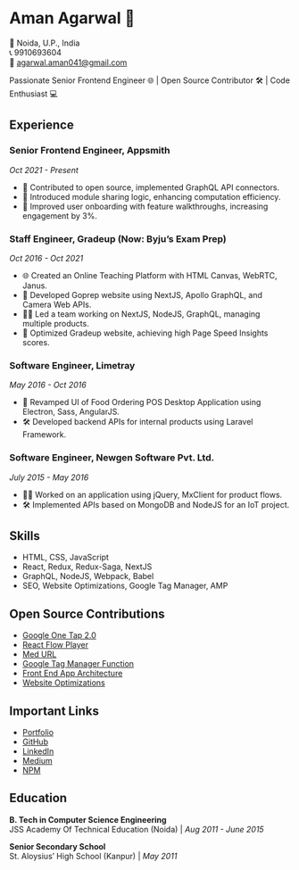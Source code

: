 # Aman Agarwal 🚀

📍 Noida, U.P., India  
📞 9910693604  
📧 agarwal.aman041@gmail.com

Passionate Senior Frontend Engineer 🌐 | Open Source Contributor 🛠️ | Code Enthusiast 💻

## Experience

### Senior Frontend Engineer, Appsmith
*Oct 2021 - Present*  
- 🚀 Contributed to open source, implemented GraphQL API connectors.
- 🌈 Introduced module sharing logic, enhancing computation efficiency.
- 🚀 Improved user onboarding with feature walkthroughs, increasing engagement by 3%.

### Staff Engineer, Gradeup (Now: Byju’s Exam Prep)
*Oct 2016 - Oct 2021*  
- 🌐 Created an Online Teaching Platform with HTML Canvas, WebRTC, Janus.
- 🚀 Developed Goprep website using NextJS, Apollo GraphQL, and Camera Web APIs.
- 👨‍💻 Led a team working on NextJS, NodeJS, GraphQL, managing multiple products.
- 🚀 Optimized Gradeup website, achieving high Page Speed Insights scores.

### Software Engineer, Limetray
*May 2016 - Oct 2016*  
- 💼 Revamped UI of Food Ordering POS Desktop Application using Electron, Sass, AngularJS.
- 🛠️ Developed backend APIs for internal products using Laravel Framework.

### Software Engineer, Newgen Software Pvt. Ltd.
*July 2015 - May 2016*  
- 👨‍💻 Worked on an application using jQuery, MxClient for product flows.
- 🛠️ Implemented APIs based on MongoDB and NodeJS for an IoT project.

## Skills

- HTML, CSS, JavaScript
- React, Redux, Redux-Saga, NextJS
- GraphQL, NodeJS, Webpack, Babel
- SEO, Website Optimizations, Google Tag Manager, AMP

## Open Source Contributions

- [Google One Tap 2.0](https://github.com/gradeup/google-one-tap-2.0)
- [React Flow Player](https://www.npmjs.com/package/react-flow-player)
- [Med URL](https://www.npmjs.com/package/@gradeup/med-url)
- [Google Tag Manager Function](https://www.npmjs.com/package/google-tag-manager-fn)
- [Front End App Architecture](https://medium.com/gradeup/project-architecture-for-front-end-applications-5db31abb63c2)
- [Website Optimizations](https://medium.com/@amanagarwal_99464/website-optimisations-fa48ef3f6130)

## Important Links

- [Portfolio](https://amanagarwal041.vercel.app/)
- [GitHub](https://github.com/AmanAgarwal041/)
- [LinkedIn](https://www.linkedin.com/in/amanagarwal041/)
- [Medium](https://medium.com/@amanagarwal_99464)
- [NPM](https://www.npmjs.com/~typeofnull)

## Education

**B. Tech in Computer Science Engineering**  
JSS Academy Of Technical Education (Noida) | *Aug 2011 - June 2015*

**Senior Secondary School**  
St. Aloysius’ High School (Kanpur) | *May 2011*
